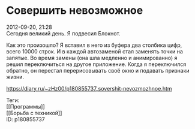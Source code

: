 Совершить невозможное
======================

   
 2012-09-20, 21:28   
  Сегодня великий день. Я подвесил Блокнот.   
   
  Как это произошло? Я вставил в него из буфера два столбика цифр, всего 10000 строк. И в каждой автозаменой стал заменять точки на запятые. Во время замены (она шла медленно и анимированно) я решил переключиться на другое приложение. Когда я переключился обратно, он перестал перерисовывать своё окно и подавать признаки жизни.    
    
 <https://diary.ru/~zHz00/p180855737_sovershit-nevozmozhnoe.htm>   
   
 Теги:   
 [[Программы]]   
 [[Борьба с техникой]]   
 ID: p180855737